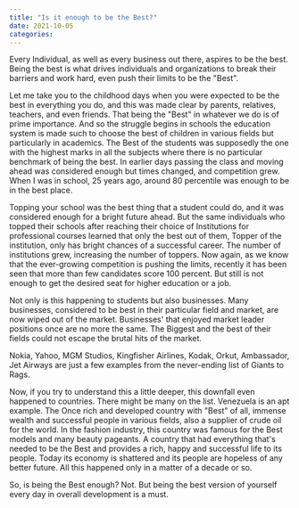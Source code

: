 ```yaml
---
title: "Is it enough to be the Best?"
date: 2021-10-05
categories:
---
```


Every Individual, as well as every business out there, aspires to be the best. Being the best is what drives individuals and organizations to break their barriers and work hard, even push their limits to be the "Best".

Let me take you to the childhood days when you were expected to be the best in everything you do, and this was made clear by parents, relatives, teachers, and even friends. That being the "Best" in whatever we do is of prime importance. And so the struggle begins in schools the education system is made such to choose the best of children in various fields but particularly in academics. The Best of the students was supposedly the one with the highest marks in all the subjects where there is no particular benchmark of being the best. In earlier days passing the class and moving ahead was considered enough but times changed, and competition grew. When I was in school, 25 years ago, around 80 percentile was enough to be in the best place.

Topping your school was the best thing that a student could do, and it was considered enough for a bright future ahead. But the same individuals who topped their schools after reaching their choice of Institutions for professional courses learned that only the best out of them, Topper of the institution, only has bright chances of a successful career. The number of institutions grew, increasing the number of toppers. Now again, as we know that the ever-growing competition is pushing the limits, recently it has been seen that more than few candidates score 100 percent. But still is not enough to get the desired seat for higher education or a job. 


Not only is this happening to students but also businesses. Many businesses, considered to be best in their particular field and market, are now wiped out of the market. Businesses' that enjoyed market leader positions once are no more the same. The Biggest and the best of their fields could not escape the brutal hits of the market.

Nokia, Yahoo, MGM Studios, Kingfisher Airlines, Kodak, Orkut, Ambassador, Jet Airways are just a few examples from the never-ending list of Giants to Rags. 

Now, if you try to understand this a little deeper, this downfall even happened to countries. There might be many on the list. Venezuela is an apt example. The Once rich and developed country with "Best" of all, immense wealth and successful people in various fields, also a supplier of crude oil for the world. In the fashion industry, this country was famous for the Best models and many beauty pageants. A country that had everything that's needed to be the Best and provides a rich, happy and successful life to its people. Today its economy is shattered and its people are hopeless of any better future. All this happened only in a matter of a decade or so. 

So, is being the Best enough? Not. But being the best version of yourself every day in overall development is a must. 